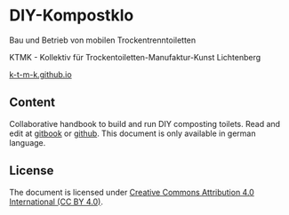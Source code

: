 # DIY-Kompostklo

Bau und Betrieb von mobilen Trockentrenntoiletten

KTMK - Kollektiv für Trockentoiletten-Manufaktur-Kunst Lichtenberg

[k-t-m-k.github.io](https://k-t-m-k.github.io)

## Content

Collaborative handbook to build and run DIY composting toilets. Read and edit at [gitbook](https://gitbook.com/book/k-t-m-k/diy-kompostklo) or [github](https://github.com/k-t-m-k/DIY-Kompostklo). This document is only available in german language.

## License

The document is licensed under [Creative Commons Attribution 4.0 International \(CC BY 4.0\)](https://creativecommons.org/licenses/by/4.0).
